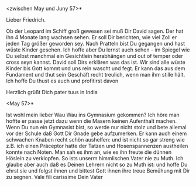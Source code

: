  <zwischen May und Juny 57>*

Lieber Friedrich.

Ob der Leopard im Schiff groß gewesen sei muß Dir David sagen. Der hat ihn 4 Monate lang wachsen sehen. Er soll Dir berichten, wie viel Zoll er jeden Tag größer geworden sey. Nach Pratteln bist Du gegangen und hast wüste Kinder gesehen. Ich hoffe aber Du lernst auch sehen - im Spiegel wie Du selbst manchmal ein Gesichtlein herabhängen und out of temper oder cross seyn kannst. David soll Dirs erklären was das ist. Wir sind alle wüste Kinder bis Gott kommt und uns rein wascht und fegt. Er kann das aus dem Fundament und thut sein Geschäft recht treulich, wenn man ihm stille hält. Ich hoffe Du thust es auch und profitirst davon

Herzlich grüßt Dich
 pater tuus in India



 <May 57>*

Ist wohl mein lieber Wau Wau ins Gymnasium gekommen? Ich höre man hoffte er passe jetzt dazu wenn die Masern keinen Aufenthalt machen. Wenn Du nun ein Gymnasist bist, so werde nur nicht stolz und bete allemal vor der Schule daß Gott Dir Gnade gebe aufzumerken. Er kann auch einem schwachen Knaben recht schön aushelfen: und ist nicht so gar streng wie z.B. ich einen Präceptor hatte der Tatzen und Hosenspannenzen austheilen konnte nach Noten. Man sah es ihm an, wie es ihn freute die dünnen Höslein zu verklopfen. So ists unserm himmlischen Vater nie zu Muth. Ich glaube aber auch daß es Deinen Lehrern nicht so zu Muth ist: und hoffe Du ehrst sie und folgst ihnen und bittest Gott ihnen ihre treue Bemühung mit Dir zu segnen. Vale fili carissime
 Dein Vater

